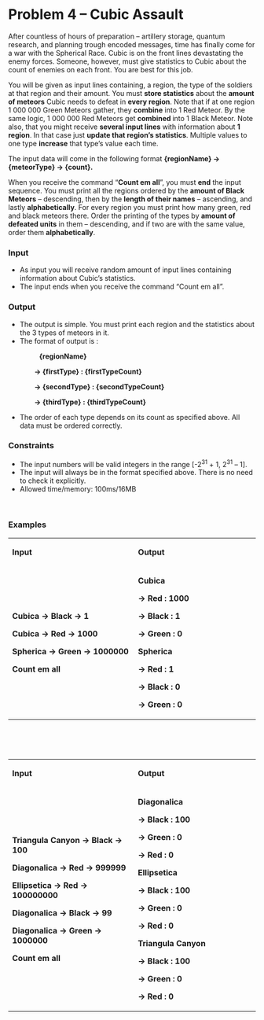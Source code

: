 <h1>Problem 4 &ndash; Cubic Assault</h1>
<p>After countless of hours of preparation &ndash; artillery storage, quantum research, and planning trough encoded messages, time has finally come for a war with the Spherical Race. Cubic is on the front lines devastating the enemy forces. Someone, however, must give statistics to Cubic about the count of enemies on each front. You are best for this job.</p>
<p>You will be given as input lines containing, a region, the type of the soldiers at that region and their amount. You must <strong>store statistics</strong> about the <strong>amount of meteors</strong> Cubic needs to defeat in <strong>every region</strong>. Note that if at one region 1 000 000 Green Meteors gather, they <strong>combine</strong> into 1 Red Meteor. By the same logic, 1 000 000 Red Meteors get <strong>combined </strong>into 1 Black Meteor. Note also, that you might receive <strong>several input lines</strong> with information about <strong>1 region</strong>. In that case just <strong>update that region&rsquo;s statistics</strong>. Multiple values to one type <strong>increase</strong> that type&rsquo;s value each time.</p>
<p>The input data will come in the following format <strong>{regionName} -&gt; {meteorType} -&gt; {count}. </strong></p>
<p>When you receive the command &ldquo;<strong>Count em all</strong>&rdquo;, you must <strong>end</strong> the input sequence. You must print all the regions ordered by the <strong>amount of Black Meteors</strong> &ndash; descending, then by the <strong>length of their names</strong> &ndash; ascending, and lastly <strong>alphabetically</strong>. For every region you must print how many green, red and black meteors there. Order the printing of the types by <strong>amount of defeated units</strong> in them &ndash; descending, and if two are with the same value, order them <strong>alphabetically</strong>.</p>
<h3>Input</h3>
<ul>
<li>As input you will receive random amount of input lines containing information about Cubic&rsquo;s statistics.</li>
<li>The input ends when you receive the command &ldquo;Count em all&rdquo;.</li>
</ul>
<h3>Output</h3>
<ul>
<li>The output is simple. You must print each region and the statistics about the 3 types of meteors in it.</li>
<li>The format of output is :</li>
</ul>
<p>&nbsp;&nbsp;&nbsp;&nbsp;&nbsp;&nbsp;&nbsp;&nbsp;&nbsp;&nbsp;&nbsp;&nbsp;&nbsp;&nbsp;&nbsp; <strong>{regionName} </strong></p>
<p><strong>&nbsp;&nbsp;&nbsp;&nbsp;&nbsp;&nbsp;&nbsp;&nbsp;&nbsp;&nbsp;&nbsp;&nbsp;&nbsp;&nbsp;&nbsp; -&gt; {firstType} : {firstTypeCount} </strong></p>
<p><strong>&nbsp;&nbsp;&nbsp;&nbsp;&nbsp;&nbsp;&nbsp;&nbsp;&nbsp;&nbsp;&nbsp;&nbsp;&nbsp;&nbsp;&nbsp; -&gt; {secondType} : {secondTypeCount} </strong></p>
<p><strong>&nbsp;&nbsp;&nbsp;&nbsp;&nbsp;&nbsp;&nbsp;&nbsp;&nbsp;&nbsp;&nbsp;&nbsp;&nbsp;&nbsp;&nbsp; -&gt; {thirdType} : {thirdTypeCount}</strong></p>
<ul>
<li>The order of each type depends on its count as specified above. All data must be ordered correctly.</li>
</ul>
<h3>Constraints</h3>
<ul>
<li>The input numbers will be valid integers in the range [-2<sup>31</sup> + 1, 2<sup>31</sup> &ndash; 1].</li>
<li>The input will always be in the format specified above. There is no need to check it explicitly.</li>
<li>Allowed time/memory: 100ms/16MB</li>
</ul>
<p>&nbsp;</p>
<h3>Examples</h3>
<table width="599">
<tbody>
<tr>
<td width="305">
<p><strong><strong>Input</strong></strong></p>
</td>
<td width="294">
<p><strong><strong>Output</strong></strong></p>
</td>
</tr>
<tr>
<td width="305">
<p><strong>Cubica -&gt; Black -&gt; 1</strong></p>
<p><strong>Cubica -&gt; Red -&gt; 1000</strong></p>
<p><strong>Spherica -&gt; Green -&gt; 1000000</strong></p>
<p><strong>Count em all</strong></p>
</td>
<td width="294">
<p><strong>Cubica</strong></p>
<p><strong>-&gt; Red : 1000</strong></p>
<p><strong>-&gt; Black : 1</strong></p>
<p><strong>-&gt; Green : 0</strong></p>
<p><strong>Spherica</strong></p>
<p><strong>-&gt; Red : 1</strong></p>
<p><strong>-&gt; Black : 0</strong></p>
<p><strong>-&gt; Green : 0</strong></p>
</td>
</tr>
</tbody>
</table>
<p>&nbsp;</p>
<p>&nbsp;</p>
<table width="599">
<tbody>
<tr>
<td width="305">
<p><strong><strong>Input</strong></strong></p>
</td>
<td width="294">
<p><strong><strong>Output</strong></strong></p>
</td>
</tr>
<tr>
<td width="305">
<p><strong>Triangula Canyon -&gt; Black -&gt; 100</strong></p>
<p><strong>Diagonalica -&gt; Red -&gt; 999999</strong></p>
<p><strong>Ellipsetica -&gt; Red -&gt; 100000000</strong></p>
<p><strong>Diagonalica -&gt; Black -&gt; 99</strong></p>
<p><strong>Diagonalica -&gt; Green -&gt; 1000000</strong></p>
<p><strong>Count em all</strong></p>
</td>
<td width="294">
<p><strong>Diagonalica</strong></p>
<p><strong>-&gt; Black : 100</strong></p>
<p><strong>-&gt; Green : 0</strong></p>
<p><strong>-&gt; Red : 0</strong></p>
<p><strong>Ellipsetica</strong></p>
<p><strong>-&gt; Black : 100</strong></p>
<p><strong>-&gt; Green : 0</strong></p>
<p><strong>-&gt; Red : 0</strong></p>
<p><strong>Triangula Canyon</strong></p>
<p><strong>-&gt; Black : 100</strong></p>
<p><strong>-&gt; Green : 0</strong></p>
<p><strong>-&gt; Red : 0</strong></p>
</td>
</tr>
</tbody>
</table>
<p>&nbsp;</p>
<p>&nbsp;</p>
